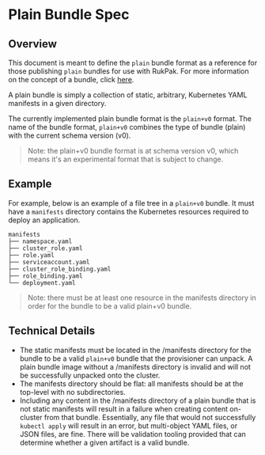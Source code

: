 # Plain Bundle Spec

## Overview

This document is meant to define the `plain` bundle format as a reference for those publishing `plain` bundles
for use with RukPak. For more information on the concept of a bundle, click [here](https://github.com/operator-framework/rukpak#bundle).

A plain bundle is simply a collection of static, arbitrary, Kubernetes YAML manifests in a given directory.

The currently implemented plain bundle format is the `plain+v0` format. The name of the bundle format, `plain+v0`
combines the type of bundle (plain) with the current schema version (v0).

> Note: the plain+v0 bundle format is at schema version v0, which means it's an experimental format that is subject
> to change.

## Example

For example, below is an example of a file tree in a `plain+v0` bundle. It must have a `manifests` directory contains
the Kubernetes resources required to deploy an application.

```tree
manifests
├── namespace.yaml
├── cluster_role.yaml
├── role.yaml
├── serviceaccount.yaml
├── cluster_role_binding.yaml
├── role_binding.yaml
└── deployment.yaml
```

> Note: there must be at least one resource in the manifests directory in order for the bundle to be a valid
> plain+v0 bundle.

## Technical Details

* The static manifests must be located in the /manifests directory for the bundle to be a
valid `plain+v0` bundle that the provisioner can unpack. A plain bundle image without a /manifests directory is
invalid and will not be successfully unpacked onto the cluster.
* The manifests directory should be flat: all manifests should be at the top-level with no subdirectories.
* Including any content in the /manifests directory of a plain bundle that is not static manifests will result in
a failure when creating content on-cluster from that bundle. Essentially, any file that would not
successfully `kubectl apply` will result in an error, but multi-object YAML files, or JSON files, are fine. There will
be validation tooling provided that can determine whether a given artifact is a valid bundle.